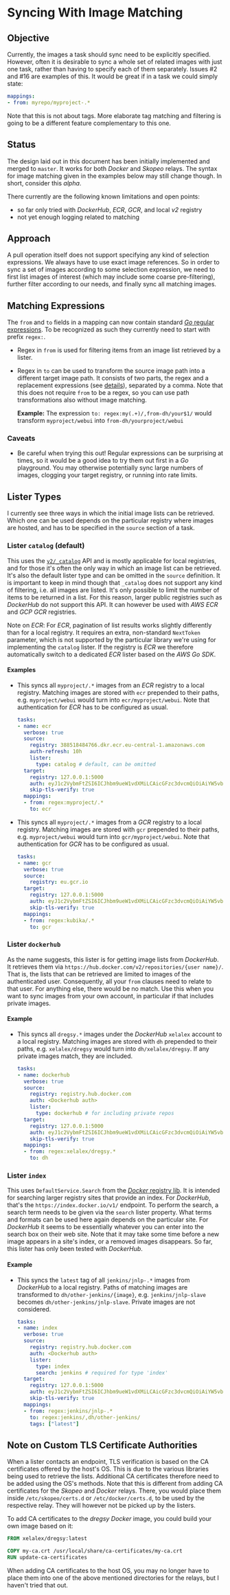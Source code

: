 # Syncing With Image Matching

## Objective
Currently, the images a task should sync need to be explicitly specified. However, often it is desirable to sync a whole set of related images with just one task, rather than having to specify each of them separately. Issues #2 and #16 are examples of this. It would be great if in a task we could simply state:

```yaml
mappings:
- from: myrepo/myproject-.*
```

Note that this is not about tags. More elaborate tag matching and filtering is going to be a different feature complementary to this one.

## Status
The design laid out in this document has been initially implemented and merged to `master`. It works for both *Docker* and *Skopeo* relays. The syntax for image matching given in the examples below may still change though. In short, consider this *alpha*.

There currently are the following known limitations and open points:

- so far only tried with *DockerHub*, *ECR*, *GCR*, and local *v2* registry
- not yet enough logging related to matching

## Approach
A pull operation itself does not support specifying any kind of selection expressions. We always have to use exact image references. So in order to sync a set of images according to some selection expression, we need to first list images of interest (which may include some coarse pre-filtering), further filter according to our needs, and finally sync all matching images.

## Matching Expressions
The `from` and `to` fields in a mapping can now contain standard [*Go* regular expressions](https://pkg.go.dev/regexp). To be recognized as such they currently need to start with prefix `regex:`.

- Regex in `from` is used for filtering items from an image list retrieved by a lister.
- Regex in `to` can be used to transform the source image path into a different target image path. It consists of two parts, the regex and a replacement expressions (see [details](https://pkg.go.dev/regexp#Regexp.ReplaceAllString)), separated by a comma. Note that this does not require `from` to be a regex, so you can use path transformations also without image matching.

    **Example:** The expression `to: regex:my(.+)/,from-dh/your$1/` would transform `myproject/webui` into `from-dh/yourproject/webui`

### Caveats
- Be careful when trying this out! Regular expressions can be surprising at times, so it would be a good idea to try them out first in a *Go* playground. You may otherwise potentially sync large numbers of images, clogging your target registry, or running into rate limits.

## Lister Types
I currently see three ways in which the initial image lists can be retrieved. Which one can be used depends on the particular registry where images are hosted, and has to be specified in the `source` section of a task.

### Lister `catalog` (default)
This uses the [`v2/_catalog`](https://docs.docker.com/registry/spec/api/#catalog) API and is mostly applicable for local registries, and for those it's often the only way in which an image list can be retrieved. It's also the default lister type and can be omitted in the `source` definition. It is important to keep in mind though that `_catalog` does not support any kind of filtering, i.e. all images are listed. It's only possible to limit the number of items to be returned in a list. For this reason, larger public registries such as *DockerHub* do not support this API. It can however be used with *AWS ECR* and *GCP GCR* registries.

Note on *ECR*: For *ECR*, pagination of list results works slightly differently than for a local registry. It requires an extra, non-standard `NextToken` parameter, which is not supported by the particular library we're using for implementing the `catalog` lister. If the registry is *ECR* we therefore automatically switch to a dedicated *ECR* lister based on the *AWS Go SDK*.

#### Examples
- This syncs all `myproject/.*` images from an *ECR* registry to a local registry. Matching images are stored with `ecr` prepended to their paths, e.g. `myproject/webui` would turn into `ecr/myproject/webui`. Note that authentication for *ECR* has to be configured as usual.

    ```yaml
    tasks:
    - name: ecr
      verbose: true
      source:
        registry: 388518484766.dkr.ecr.eu-central-1.amazonaws.com
        auth-refresh: 10h
        lister:
          type: catalog # default, can be omitted
      target:
        registry: 127.0.0.1:5000
        auth: eyJ1c2VybmFtZSI6ICJhbm9ueW1vdXMiLCAicGFzc3dvcmQiOiAiYW5vbnltb3VzIn0K
        skip-tls-verify: true
      mappings:
      - from: regex:myproject/.*
        to: ecr
    ```

- This syncs all `myproject/.*` images from a *GCR* registry to a local registry. Matching images are stored with `gcr` prepended to their paths, e.g. `myproject/webui` would turn into `gcr/myproject/webui`. Note that authentication for *GCR* has to be configured as usual.

    ```yaml
    tasks:
    - name: gcr
      verbose: true
      source:
        registry: eu.gcr.io
      target:
        registry: 127.0.0.1:5000
        auth: eyJ1c2VybmFtZSI6ICJhbm9ueW1vdXMiLCAicGFzc3dvcmQiOiAiYW5vbnltb3VzIn0K
        skip-tls-verify: true
      mappings:
      - from: regex:kubika/.*
        to: gcr
    ```

### Lister `dockerhub`
As the name suggests, this lister is for getting image lists from *DockerHub*. It retrieves them via `https://hub.docker.com/v2/repositories/{user name}/`. That is, the lists that can be retrieved are limited to images of the authenticated user. Consequently, all your `from` clauses need to relate to that user. For anything else, there would be no match. Use this when you want to sync images from your own account, in particular if that includes private images.

#### Example
- This syncs all `dregsy.*` images under the *DockerHub* `xelalex` account to a local registry. Matching images are stored with `dh` prepended to their paths, e.g. `xelalex/dregsy` would turn into `dh/xelalex/dregsy`. If any private images match, they are included.

    ```yaml
    tasks:
    - name: dockerhub
      verbose: true
      source:
        registry: registry.hub.docker.com
        auth: <Dockerhub auth>
        lister:
          type: dockerhub # for including private repos
      target:
        registry: 127.0.0.1:5000
        auth: eyJ1c2VybmFtZSI6ICJhbm9ueW1vdXMiLCAicGFzc3dvcmQiOiAiYW5vbnltb3VzIn0K
        skip-tls-verify: true
      mappings:
      - from: regex:xelalex/dregsy.*
        to: dh
    ```

### Lister `index`
This uses `DefaultService.Search` from the [*Docker* registry lib](https://pkg.go.dev/github.com/docker/docker/registry). It is intended for searching larger registry sites that provide an index. For *DockerHub*, that's the `https://index.docker.io/v1/` endpoint. To perform the search, a search term needs to be given via the `search` lister property. What terms and formats can be used here again depends on the particular site. For *DockerHub* it seems to be essentially whatever you can enter into the search box on their web site. Note that it may take some time before a new image appears in a site's index, or a removed images disappears. So far, this lister has only been tested with *DockerHub*.

#### Example
- This syncs the `latest` tag of all `jenkins/jnlp-.*` images from *DockerHub* to a local registry. Paths of matching images are transformed to `dh/other-jenkins/{image}`, e.g. `jenkins/jnlp-slave` becomes `dh/other-jenkins/jnlp-slave`. Private images are not considered.

    ```yaml
    tasks:
    - name: index
      verbose: true
      source:
        registry: registry.hub.docker.com
        auth: <Dockerhub auth>
        lister:
          type: index
          search: jenkins # required for type 'index'
      target:
        registry: 127.0.0.1:5000
        auth: eyJ1c2VybmFtZSI6ICJhbm9ueW1vdXMiLCAicGFzc3dvcmQiOiAiYW5vbnltb3VzIn0K
        skip-tls-verify: true
      mappings:
      - from: regex:jenkins/jnlp-.*
        to: regex:jenkins/,dh/other-jenkins/
        tags: ["latest"]
    ```

## Note on Custom TLS Certificate Authorities
When a lister contacts an endpoint, TLS verification is based on the CA certificates offered by the host's OS. This is due to the various libraries being used to retrieve the lists. Additional CA certificates therefore need to be added using the OS's methods. Note that this is different from adding CA certificates for the *Skopeo* and *Docker* relays. There, you would place them inside `/etc/skopeo/certs.d` or `/etc/docker/certs.d`, to be used by the respective relay. They will however not be picked up by the listers.

To add CA certificates to the *dregsy* *Docker* image, you could build your own image based on it:

```Dockerfile
FROM xelalex/dregsy:latest

COPY my-ca.crt /usr/local/share/ca-certificates/my-ca.crt
RUN update-ca-certificates
```

When adding CA certificates to the host OS, you may no longer have to place them into one of the above mentioned directories for the relays, but I haven't tried that out.

